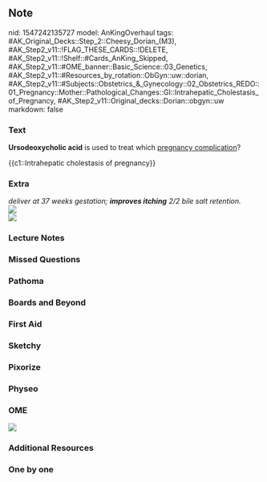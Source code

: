 ## Note
nid: 1547242135727
model: AnKingOverhaul
tags: #AK_Original_Decks::Step_2::Cheesy_Dorian_(M3), #AK_Step2_v11::!FLAG_THESE_CARDS::!DELETE, #AK_Step2_v11::!Shelf::#Cards_AnKing_Skipped, #AK_Step2_v11::#OME_banner::Basic_Science::03_Genetics, #AK_Step2_v11::#Resources_by_rotation::ObGyn::uw::dorian, #AK_Step2_v11::#Subjects::Obstetrics_&_Gynecology::02_Obstetrics_REDO::01_Pregnancy::Mother::Pathological_Changes::GI::Intrahepatic_Cholestasis_of_Pregnancy, #AK_Step2_v11::Original_decks::Dorian::obgyn::uw
markdown: false

### Text
<b>Ursodeoxycholic acid</b> is used to treat which <u>pregnancy
complication</u>?
<div>
  {{c1::Intrahepatic cholestasis of pregnancy}}
</div>

### Extra
<div>
  <i>deliver at 37 weeks gestation; <b>improves itching</b> 2/2
  bile salt retention.</i>
</div>
<div>
  <i><img src="paste-567463964049411.jpg"></i>
</div><span style="color: rgb(255, 255, 255)"><img src=
"paste-23553600651267_1496784870471.jpg"></span>

### Lecture Notes


### Missed Questions


### Pathoma


### Boards and Beyond


### First Aid


### Sketchy


### Pixorize


### Physeo


### OME
<div class="ome-widget">
  <a href="https://onlinemeded.org/spa/obgyn?ref=anki"><img src=
  "_OME_AnkiFlashcards_Topic_2.png"></a>
</div>

### Additional Resources


### One by one

